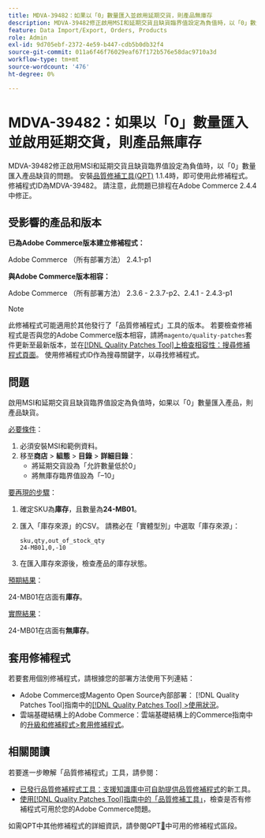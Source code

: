 ```yaml
---
title: MDVA-39482：如果以「0」數量匯入並啟用延期交貨，則產品無庫存
description: MDVA-39482修正啟用MSI和延期交貨且缺貨臨界值設定為負值時，以「0」數量匯入產品缺貨的問題。 安裝[Quality Patches Tool (QPT)](https://experienceleague.adobe.com/zh-hant/docs/commerce-operations/tools/quality-patches-tool/quality-patches-tool-to-self-serve-quality-patches) 1.1.4時，即可使用此修補程式。 修補程式ID為MDVA-39482。 請注意，此問題已排程在Adobe Commerce 2.4.4中修正。
feature: Data Import/Export, Orders, Products
role: Admin
exl-id: 9d705ebf-2372-4e59-b447-cdb5b0db32f4
source-git-commit: 011a6f46f76029eaf67f172b576e58dac9710a3d
workflow-type: tm+mt
source-wordcount: '476'
ht-degree: 0%

---
```


# MDVA-39482：如果以「0」數量匯入並啟用延期交貨，則產品無庫存

MDVA-39482修正啟用MSI和延期交貨且缺貨臨界值設定為負值時，以「0」數量匯入產品缺貨的問題。 安裝[品質修補工具(QPT)](https://experienceleague.adobe.com/zh-hant/docs/commerce-operations/tools/quality-patches-tool/quality-patches-tool-to-self-serve-quality-patches) 1.1.4時，即可使用此修補程式。 修補程式ID為MDVA-39482。 請注意，此問題已排程在Adobe Commerce 2.4.4中修正。

## 受影響的產品和版本

**已為Adobe Commerce版本建立修補程式：**

Adobe Commerce （所有部署方法） 2.4.1-p1

**與Adobe Commerce版本相容：**

Adobe Commerce （所有部署方法） 2.3.6 - 2.3.7-p2、2.4.1 - 2.4.3-p1

>[!NOTE]
>
>此修補程式可能適用於其他發行了「品質修補程式」工具的版本。 若要檢查修補程式是否與您的Adobe Commerce版本相容，請將`magento/quality-patches`套件更新至最新版本，並在[[!DNL Quality Patches Tool]上檢查相容性：搜尋修補程式頁面](https://experienceleague.adobe.com/zh-hant/docs/commerce-operations/tools/quality-patches-tool/quality-patches-tool-to-self-serve-quality-patches)。 使用修補程式ID作為搜尋關鍵字，以尋找修補程式。

## 問題

啟用MSI和延期交貨且缺貨臨界值設定為負值時，如果以「0」數量匯入產品，則產品缺貨。

<u>必要條件</u>：

1. 必須安裝MSI和範例資料。
1. 移至&#x200B;**商店** > **組態** > **目錄** > **詳細目錄**：
   * 將延期交貨設為「允許數量低於0」
   * 將無庫存臨界值設為「–10」

<u>要再現的步驟</u>：

1. 確定SKU為&#x200B;**庫存**，且數量為&#x200B;**24-MB01**。
1. 匯入「庫存來源」的CSV。 請務必在「實體型別」中選取「庫存來源」：

   ```code panel
   sku,qty,out_of_stock_qty
   24-MB01,0,-10
   ```

1. 在匯入庫存來源後，檢查產品的庫存狀態。

<u>預期結果</u>：

24-MB01在店面有&#x200B;**庫存**。

<u>實際結果</u>：

24-MB01在店面有&#x200B;**無庫存**。

## 套用修補程式

若要套用個別修補程式，請根據您的部署方法使用下列連結：

* Adobe Commerce或Magento Open Source內部部署： [!DNL Quality Patches Tool]指南中的[[!DNL Quality Patches Tool] >使用狀況](/help/tools/quality-patches-tool/usage.md)。
* 雲端基礎結構上的Adobe Commerce：雲端基礎結構上的Commerce指南中的[升級和修補程式>套用修補程式](https://experienceleague.adobe.com/docs/commerce-cloud-service/user-guide/develop/upgrade/apply-patches.html?lang=zh-Hant)。

## 相關閱讀

若要進一步瞭解「品質修補程式」工具，請參閱：

* [已發行品質修補程式工具：支援知識庫中可自助提供品質修補程式](https://experienceleague.adobe.com/zh-hant/docs/commerce-operations/tools/quality-patches-tool/quality-patches-tool-to-self-serve-quality-patches)的新工具。
* [使用[!DNL Quality Patches Tool]指南中的「品質修補工具」](/help/tools/quality-patches-tool/patches-available-in-qpt/check-patch-for-magento-issue-with-magento-quality-patches.md)，檢查是否有修補程式可用於您的Adobe Commerce問題。

如需QPT中其他修補程式的詳細資訊，請參閱QPT[&#128279;](https://experienceleague.adobe.com/tools/commerce-quality-patches/index.html?lang=zh-Hant)中可用的修補程式區段。
